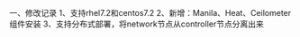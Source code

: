
一、修改记录
1、支持rhel7.2和centos7.2
2、新增：Manila、Heat、Ceilometer组件安装
3、支持分布式部署，将network节点从controller节点分离出来
